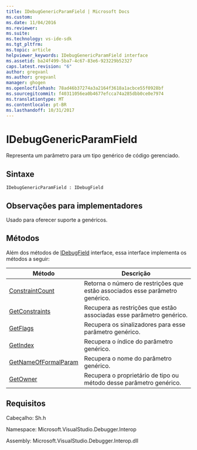 ```yaml
---
title: IDebugGenericParamField | Microsoft Docs
ms.custom: 
ms.date: 11/04/2016
ms.reviewer: 
ms.suite: 
ms.technology: vs-ide-sdk
ms.tgt_pltfrm: 
ms.topic: article
helpviewer_keywords: IDebugGenericParamField interface
ms.assetid: ba24f499-5ba7-4c67-83e6-923229b52327
caps.latest.revision: "6"
author: gregvanl
ms.author: gregvanl
manager: ghogen
ms.openlocfilehash: 78ad46b37274a3a2164f3618a1acbce55f0928bf
ms.sourcegitcommit: f40311056ea0b4677efcca74a285dbb0ce0e7974
ms.translationtype: MT
ms.contentlocale: pt-BR
ms.lasthandoff: 10/31/2017
---
```

# <a name="idebuggenericparamfield"></a>IDebugGenericParamField
Representa um parâmetro para um tipo genérico de código gerenciado.  
  
## <a name="syntax"></a>Sintaxe  
  
```  
IDebugGenericParamField : IDebugField  
```  
  
## <a name="notes-for-implementers"></a>Observações para implementadores  
 Usado para oferecer suporte a genéricos.  
  
## <a name="methods"></a>Métodos  
 Além dos métodos de [IDebugField](../../../extensibility/debugger/reference/idebugfield.md) interface, essa interface implementa os métodos a seguir:  
  
|Método|Descrição|  
|------------|-----------------|  
|[ConstraintCount](../../../extensibility/debugger/reference/idebuggenericparamfield-constraintcount.md)|Retorna o número de restrições que estão associados esse parâmetro genérico.|  
|[GetConstraints](../../../extensibility/debugger/reference/idebuggenericparamfield-getconstraints.md)|Recupera as restrições que estão associadas esse parâmetro genérico.|  
|[GetFlags](../../../extensibility/debugger/reference/idebuggenericparamfield-getflags.md)|Recupera os sinalizadores para esse parâmetro genérico.|  
|[GetIndex](../../../extensibility/debugger/reference/idebuggenericparamfield-getindex.md)|Recupera o índice do parâmetro genérico.|  
|[GetNameOfFormalParam](../../../extensibility/debugger/reference/idebuggenericparamfield-getnameofformalparam.md)|Recupera o nome do parâmetro genérico.|  
|[GetOwner](../../../extensibility/debugger/reference/idebuggenericparamfield-getowner.md)|Recupera o proprietário de tipo ou método desse parâmetro genérico.|  
  
## <a name="requirements"></a>Requisitos  
 Cabeçalho: Sh.h  
  
 Namespace: Microsoft.VisualStudio.Debugger.Interop  
  
 Assembly: Microsoft.VisualStudio.Debugger.Interop.dll